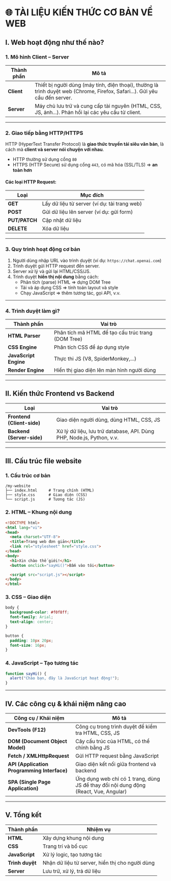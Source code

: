 
# 🌐 TÀI LIỆU KIẾN THỨC CƠ BẢN VỀ WEB

## I. Web hoạt động như thế nào?

### 1. Mô hình Client – Server

| Thành phần | Mô tả |
|------------|------|
| **Client** | Thiết bị người dùng (máy tính, điện thoại), thường là trình duyệt web (Chrome, Firefox, Safari...). Gửi yêu cầu đến server. |
| **Server** | Máy chủ lưu trữ và cung cấp tài nguyên (HTML, CSS, JS, ảnh...). Phản hồi lại các yêu cầu từ client. |

---

### 2. Giao tiếp bằng HTTP/HTTPS

HTTP (HyperText Transfer Protocol) là **giao thức truyền tải siêu văn bản**, là cách mà **client và server nói chuyện với nhau**.

- HTTP thường sử dụng cổng `80`
- HTTPS (HTTP Secure) sử dụng cổng `443`, có mã hóa (SSL/TLS) => **an toàn hơn**

#### Các loại HTTP Request:

| Loại | Mục đích |
|------|----------|
| **GET** | Lấy dữ liệu từ server (ví dụ: tải trang web) |
| **POST** | Gửi dữ liệu lên server (ví dụ: gửi form) |
| **PUT/PATCH** | Cập nhật dữ liệu |
| **DELETE** | Xóa dữ liệu |

---

### 3. Quy trình hoạt động cơ bản

1. Người dùng nhập URL vào trình duyệt (ví dụ: `https://chat.openai.com`)
2. Trình duyệt gửi HTTP request đến server.
3. Server xử lý và gửi lại HTML/CSS/JS.
4. Trình duyệt **hiển thị nội dung** bằng cách:
   - Phân tích (parse) HTML => dựng DOM Tree
   - Tải và áp dụng CSS => tính toán layout và style
   - Chạy JavaScript => thêm tương tác, gọi API, v.v.

---

### 4. Trình duyệt làm gì?

| Thành phần | Vai trò |
|------------|---------|
| **HTML Parser** | Phân tích mã HTML để tạo cấu trúc trang (DOM Tree) |
| **CSS Engine** | Phân tích CSS để áp dụng style |
| **JavaScript Engine** | Thực thi JS (V8, SpiderMonkey,...) |
| **Render Engine** | Hiển thị giao diện lên màn hình người dùng |

---

## II. Kiến thức Frontend vs Backend

| Loại | Vai trò |
|------|--------|
| **Frontend (Client-side)** | Giao diện người dùng, dùng HTML, CSS, JS |
| **Backend (Server-side)** | Xử lý dữ liệu, lưu trữ database, API. Dùng PHP, Node.js, Python, v.v. |

---

## III. Cấu trúc file website

### 1. Cấu trúc cơ bản

```
/my-website
├── index.html     # Trang chính (HTML)
├── style.css      # Giao diện (CSS)
└── script.js      # Tương tác (JS)
```

### 2. HTML – Khung nội dung

```html
<!DOCTYPE html>
<html lang="vi">
<head>
  <meta charset="UTF-8">
  <title>Trang web đơn giản</title>
  <link rel="stylesheet" href="style.css">
</head>
<body>
  <h1>Xin chào thế giới!</h1>
  <button onclick="sayHi()">Bấm vào tôi</button>

  <script src="script.js"></script>
</body>
</html>
```

### 3. CSS – Giao diện

```css
body {
  background-color: #f0f8ff;
  font-family: Arial;
  text-align: center;
}

button {
  padding: 10px 20px;
  font-size: 16px;
}
```

### 4. JavaScript – Tạo tương tác

```javascript
function sayHi() {
  alert("Chào bạn, đây là JavaScript hoạt động!");
}
```

---

## IV. Các công cụ & khái niệm nâng cao

| Công cụ / Khái niệm | Mô tả |
|---------------------|------|
| **DevTools (F12)** | Công cụ trong trình duyệt để kiểm tra HTML, CSS, JS |
| **DOM (Document Object Model)** | Cây cấu trúc của HTML, có thể chỉnh bằng JS |
| **Fetch / XMLHttpRequest** | Gửi HTTP request bằng JavaScript |
| **API (Application Programming Interface)** | Giao diện kết nối giữa frontend và backend |
| **SPA (Single Page Application)** | Ứng dụng web chỉ có 1 trang, dùng JS để thay đổi nội dung động (React, Vue, Angular) |

---

## V. Tổng kết

| Thành phần | Nhiệm vụ |
|------------|----------|
| **HTML** | Xây dựng khung nội dung |
| **CSS** | Trang trí và bố cục |
| **JavaScript** | Xử lý logic, tạo tương tác |
| **Trình duyệt** | Nhận dữ liệu từ server, hiển thị cho người dùng |
| **Server** | Lưu trữ, xử lý, trả dữ liệu |
